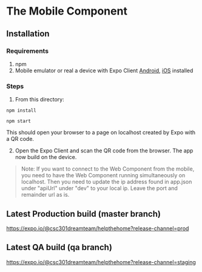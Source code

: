 # The Mobile Component

## Installation

### Requirements

1. npm
2. Mobile emulator or real a device with Expo Client [Android](https://play.google.com/store/apps/details?id=host.exp.exponent&referrer=www), [iOS](https://itunes.apple.com/app/apple-store/id982107779) installed

### Steps

1. From this directory:

  `npm install`

  `npm start`

  This should open your browser to a page on localhost created by Expo with a QR code.

2. Open the Expo Client and scan the QR code from the browser. The app now build on the device.

> Note: If you want to connect to the Web Component from the mobile, you need to have the Web Component running simultaneously on localhost. Then you need to update the ip address found in app.json under "apiUrl" under "dev" to your local ip. Leave the port and remainder url as is.

## Latest Production build (master branch)

https://expo.io/@csc301dreamteam/helpthehome?release-channel=prod

## Latest QA build (qa branch)

https://expo.io/@csc301dreamteam/helpthehome?release-channel=staging

